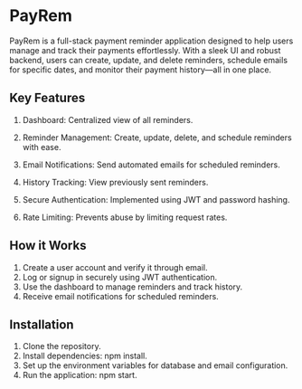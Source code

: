 
# PayRem

PayRem is a full-stack payment reminder application designed to help users manage and track their payments effortlessly. With a sleek UI and robust backend, users can create, update, and delete reminders, schedule emails for specific dates, and monitor their payment history—all in one place.

## Key Features

1. Dashboard: Centralized view of all reminders.
2. Reminder Management: Create, update, delete, and schedule reminders with ease.

3. Email Notifications: Send automated emails for scheduled reminders.

4. History Tracking: View previously sent reminders.

5. Secure Authentication: Implemented using JWT and password hashing.

6. Rate Limiting: Prevents abuse by limiting request rates.

## How it Works
1. Create a user account and verify it through email.
2. Log or signup in securely using JWT authentication.
3. Use the dashboard to manage reminders and track history.
4. Receive email notifications for scheduled reminders.

## Installation
1. Clone the repository.
2. Install dependencies: npm install.
3. Set up the environment variables for database and email configuration.
4. Run the application: npm start.
